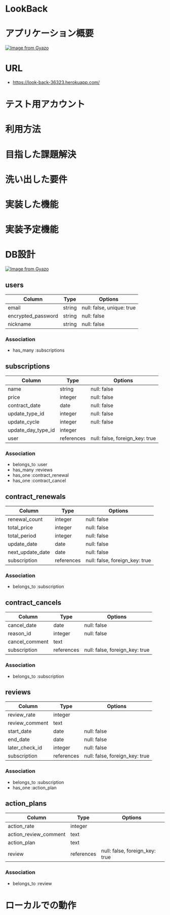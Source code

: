 # LookBack

# アプリケーション概要
[![Image from Gyazo](https://i.gyazo.com/a300d271bc7a9ef491dda15ebf34b186.jpg)](https://gyazo.com/a300d271bc7a9ef491dda15ebf34b186)

# URL
+ https://look-back-36323.herokuapp.com/
# テスト用アカウント

# 利用方法

# 目指した課題解決

# 洗い出した要件

# 実装した機能

# 実装予定機能

# DB設計
[![Image from Gyazo](https://i.gyazo.com/c8ccc015e51b008c6ea84826682eb083.jpg)](https://gyazo.com/c8ccc015e51b008c6ea84826682eb083)

## users
| Column             | Type   | Options                   |
|--------------------|--------|---------------------------|
| email              | string | null: false, unique: true |
| encrypted_password | string | null: false               |
| nickname           | string | null: false               |

### Association
+ has_many :subscriptions

## subscriptions
| Column             | Type       | Options                        |
|--------------------|------------|--------------------------------|
| name               | string     | null: false                    |
| price              | integer    | null: false                    |
| contract_date      | date       | null: false                    |
| update_type_id     | integer    | null: false                    |
| update_cycle       | integer    | null: false                    |
| update_day_type_id | integer    |                                |
| user               | references | null: false, foreign_key: true |

### Association
+ belongs_to :user
+ has_many :reviews
+ has_one :contract_renewal
+ has_one :contract_cancel

## contract_renewals
| Column           | Type       | Options                        |
|------------------|------------|--------------------------------|
| renewal_count    | integer    | null: false                    |
| total_price      | integer    | null: false                    |
| total_period     | integer    | null: false                    |
| update_date      | date       | null: false                    |
| next_update_date | date       | null: false                    |
| subscription     | references | null: false, foreign_key: true |

### Association
+ belongs_to :subscription


## contract_cancels
| Column         | Type       | Options                        |
|----------------|------------|--------------------------------|
| cancel_date    | date       | null: false                    |
| reason_id      | integer    | null: false                    |
| cancel_comment | text       |                                |
| subscription   | references | null: false, foreign_key: true |

### Association
+ belongs_to :subscription


## reviews
| Column         | Type       | Options                        |
|----------------|------------|--------------------------------|
| review_rate    | integer    |                                |
| review_comment | text       |                                |
| start_date     | date       | null: false                    |
| end_date       | date       | null: false                    |
| later_check_id | integer    | null: false                    |
| subscription   | references | null: false, foreign_key: true |

### Association
+ belongs_to :subscription
+ has_one :action_plan


## action_plans
| Column                | Type       | Options                        |
|-----------------------|------------|--------------------------------|
| action_rate           | integer    |                                |
| action_review_comment | text       |                                |
| action_plan           | text       |                                |
| review                | references | null: false, foreign_key: true |

### Association
+ belongs_to :review


# ローカルでの動作
